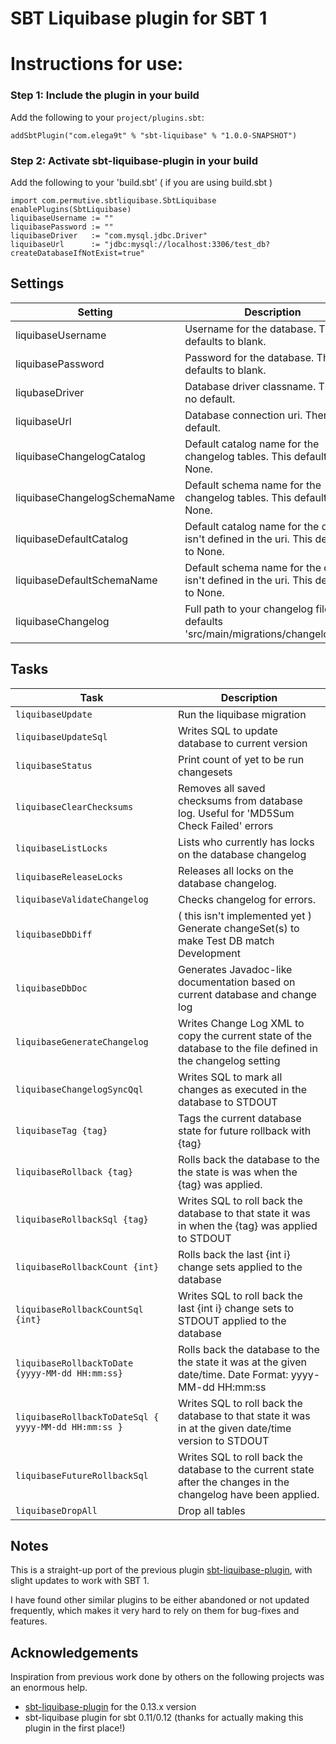 SBT Liquibase plugin for SBT 1
====================================

# Instructions for use:
### Step 1: Include the plugin in your build

Add the following to your `project/plugins.sbt`:

    addSbtPlugin("com.elega9t" % "sbt-liquibase" % "1.0.0-SNAPSHOT")

### Step 2: Activate sbt-liquibase-plugin in your build

Add the following to your 'build.sbt' ( if you are using build.sbt )

    import com.permutive.sbtliquibase.SbtLiquibase
    enablePlugins(SbtLiquibase)
    liquibaseUsername := ""
    liquibasePassword := ""
    liquibaseDriver   := "com.mysql.jdbc.Driver"
    liquibaseUrl      := "jdbc:mysql://localhost:3306/test_db?createDatabaseIfNotExist=true"

## Settings

|Setting|Description|Example|
|-------|-----------|-------|
|liquibaseUsername|Username for the database. This defaults to blank.|`liquibaseUsername := "your_db_username"`|
|liquibasePassword|Password for the database. This defaults to blank.|`liquibasePassword := "secret"`|
|liqubaseDriver|Database driver classname. There is no default.|`liquibaseDriver := "com.mysql.jdbc.Driver"`|
|liquibaseUrl|Database connection uri. There is no default.|`liquibaseUrl := "jdbc:mysql://localhost:3306/mydb"`|
|liquibaseChangelogCatalog|Default catalog name for the changelog tables. This defaults to None.|`liquibaseChangelogCatalog := Some("my_catalog")`|
|liquibaseChangelogSchemaName|Default schema name for the changelog tables. This defaults to None.|`liquibaseChangelogSchemaName := Some("my_schema")`|
|liquibaseDefaultCatalog|Default catalog name for the db if it isn't defined in the uri. This defaults to None.|`liquibaseDefaultCatalog := Some("my_catalog")`|
|liquibaseDefaultSchemaName|Default schema name for the db if it isn't defined in the uri. This defaults to None.|`liquibaseDefaultSchemaName := Some("my_schema")`|
|liquibaseChangelog|Full path to your changelog file. This defaults 'src/main/migrations/changelog.xml'.|`liquibaseChangelog := "other/path/dbchanges.xml"`|

## Tasks

|Task|Description|
|----|-----------|
|`liquibaseUpdate`|Run the liquibase migration|
|`liquibaseUpdateSql`|Writes SQL to update database to current version|
|`liquibaseStatus`|Print count of yet to be run changesets|
|`liquibaseClearChecksums`|Removes all saved checksums from database log. Useful for 'MD5Sum Check Failed' errors|
|`liquibaseListLocks`|Lists who currently has locks on the database changelog|
|`liquibaseReleaseLocks`|Releases all locks on the database changelog.|
|`liquibaseValidateChangelog`|Checks changelog for errors.|
|`liquibaseDbDiff`|( this isn't implemented yet ) Generate changeSet(s) to make Test DB match Development|
|`liquibaseDbDoc`|Generates Javadoc-like documentation based on current database and change log|
|`liquibaseGenerateChangelog`|Writes Change Log XML to copy the current state of the database to the file defined in the changelog setting|
|`liquibaseChangelogSyncQql`|Writes SQL to mark all changes as executed in the database to STDOUT|
|`liquibaseTag {tag}`|Tags the current database state for future rollback with {tag}|
|`liquibaseRollback {tag}`|Rolls back the database to the the state is was when the {tag} was applied.|
|`liquibaseRollbackSql {tag}`|Writes SQL to roll back the database to that state it was in when the {tag} was applied to STDOUT|
|`liquibaseRollbackCount {int}`|Rolls back the last {int i} change sets applied to the database|
|`liquibaseRollbackCountSql {int}`|Writes SQL to roll back the last {int i} change sets to STDOUT applied to the database|
|`liquibaseRollbackToDate {yyyy-MM-dd HH:mm:ss}`|Rolls back the database to the the state it was at the given date/time. Date Format: yyyy-MM-dd HH:mm:ss|
|`liquibaseRollbackToDateSql { yyyy-MM-dd HH:mm:ss }`|Writes SQL to roll back the database to that state it was in at the given date/time version to STDOUT|
|`liquibaseFutureRollbackSql`|Writes SQL to roll back the database to the current state after the changes in the changelog have been applied.|
|`liquibaseDropAll`|Drop all tables|

Notes
------------------
This is a straight-up port of the previous plugin [sbt-liquibase-plugin](https://github.com/sbtliquibase/sbt-liquibase-plugin), with slight
updates to work with SBT 1.

I have found other similar plugins to be either abandoned or not updated frequently, which makes it very hard to rely on them for bug-fixes and features.

Acknowledgements
---------------
Inspiration from previous work done by others on the following projects was an enormous help.
 * [sbt-liquibase-plugin](https://github.com/sbtliquibase/sbt-liquibase-plugin) for the 0.13.x version
 * sbt-liquibase plugin for sbt 0.11/0.12 (thanks for actually making this plugin in the first place!)



